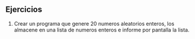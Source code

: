 ## Ejercicios

1. Crear un programa que genere 20 numeros aleatorios enteros, los almacene en una lista de numeros enteros e  informe por pantalla la lista.